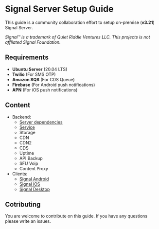 # Signal Server Setup Guide

This guide is a community collaboration effort to setup on-premise (**v3.21**) Signal Server.

*Signal™ is a trademark of Quiet Riddle Ventures LLC. This projects is not affliated Signal Foundation.*

## Requirements
* **Ubuntu Server** (20.04 LTS)
* **Twilio** (For SMS OTP)
* **Amazon SQS** (For CDS Queue)
* **Firebase** (For Android push notifications)
* **APN** (For iOS push notifications)

## Content
* Backend:
    * [Server dependencies](https://github.com/aqnouch/signal-docker-dependencies)
    * [Service](../master/signal-server)
    * Storage
    * CDN
    * CDN2
    * CDS
    * Uptime
    * API Backup
    * SFU Voip
    * Content Proxy
* Clients:
    * [Signal Android](../master/signal-android)
    * [Signal iOS](../master/signal-ios)
    * [Signal Desktop](../master/signal-desktop)

## Cotributing
You are welcome to contribute on this guide. If you have any questions please write an issues.
